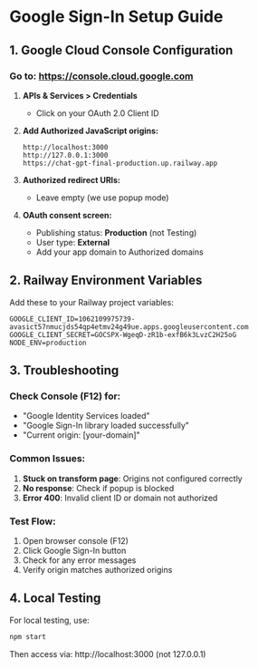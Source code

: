 # Google Sign-In Setup Guide

## 1. Google Cloud Console Configuration

### Go to: https://console.cloud.google.com

1. **APIs & Services > Credentials**
   - Click on your OAuth 2.0 Client ID

2. **Add Authorized JavaScript origins:**
   ```
   http://localhost:3000
   http://127.0.0.1:3000
   https://chat-gpt-final-production.up.railway.app
   ```

3. **Authorized redirect URIs:**
   - Leave empty (we use popup mode)

4. **OAuth consent screen:**
   - Publishing status: **Production** (not Testing)
   - User type: **External**
   - Add your app domain to Authorized domains

## 2. Railway Environment Variables

Add these to your Railway project variables:

```
GOOGLE_CLIENT_ID=1062109975739-avasict57nmucjds54qp4etmv24g49ue.apps.googleusercontent.com
GOOGLE_CLIENT_SECRET=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
NODE_ENV=production
```

## 3. Troubleshooting

### Check Console (F12) for:
- "Google Identity Services loaded"
- "Google Sign-In library loaded successfully"
- "Current origin: [your-domain]"

### Common Issues:
1. **Stuck on transform page**: Origins not configured correctly
2. **No response**: Check if popup is blocked
3. **Error 400**: Invalid client ID or domain not authorized

### Test Flow:
1. Open browser console (F12)
2. Click Google Sign-In button
3. Check for any error messages
4. Verify origin matches authorized origins

## 4. Local Testing

For local testing, use:
```bash
npm start
```
Then access via: http://localhost:3000 (not 127.0.0.1)